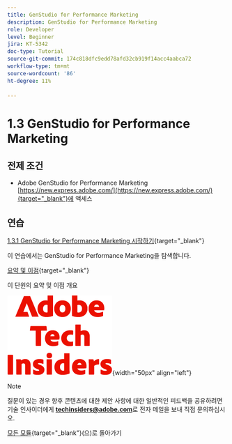```yaml
---
title: GenStudio for Performance Marketing
description: GenStudio for Performance Marketing
role: Developer
level: Beginner
jira: KT-5342
doc-type: Tutorial
source-git-commit: 174c818dfc9edd78afd32cb919f14acc4aabca72
workflow-type: tm+mt
source-wordcount: '86'
ht-degree: 11%

---
```


# 1.3 GenStudio for Performance Marketing


## 전제 조건

- Adobe GenStudio for Performance Marketing [https://new.express.adobe.com/](https://new.express.adobe.com/){target="_blank"}에 액세스

## 연습

[1.3.1 GenStudio for Performance Marketing 시작하기](./ex1.md){target="_blank"}

이 연습에서는 GenStudio for Performance Marketing을 탐색합니다.

[요약 및 이점](./summary.md){target="_blank"}

이 단원의 요약 및 이점 개요

![기술 내부자](./../../../assets/images/techinsiders.png){width="50px" align="left"}

>[!NOTE]
>
>질문이 있는 경우 향후 콘텐츠에 대한 제안 사항에 대한 일반적인 피드백을 공유하려면 기술 인사이더에게 **techinsiders@adobe.com**&#x200B;로 전자 메일을 보내 직접 문의하십시오.

[모든 모듈](../../../overview.md){target="_blank"}(으)로 돌아가기
